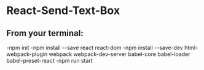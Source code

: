 # React-Send-Text-Box

## From your terminal:

-npm init
-npm install --save react react-dom
-npm install --save-dev html-webpack-plugin webpack webpack-dev-server babel-core babel-loader babel-preset-react
-npm run start
